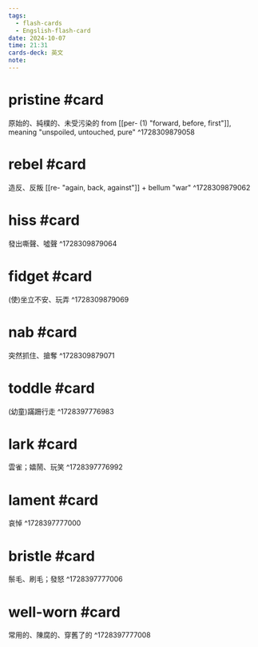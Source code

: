 ```yaml
---
tags:
  - flash-cards
  - Engslish-flash-card
date: 2024-10-07
time: 21:31
cards-deck: 英文
note: 
---
```


# pristine #card 
原始的、純樸的、未受污染的
from [[per- (1) "forward, before, first"]], meaning "unspoiled, untouched, pure"
^1728309879058

# rebel #card 
造反、反叛
[[re- "again, back, against"]] + bellum "war"
^1728309879062

# hiss #card 
發出嘶聲、噓聲
^1728309879064

# fidget #card 
(使)坐立不安、玩弄
^1728309879069

# nab #card 
突然抓住、搶奪
^1728309879071

# toddle #card 
(幼童)蹣跚行走
^1728397776983

# lark #card 
雲雀；嬉鬧、玩笑
^1728397776992

# lament #card 
哀悼
^1728397777000

# bristle #card 
鬃毛、刷毛；發怒
^1728397777006

# well-worn #card 
常用的、陳腐的、穿舊了的
^1728397777008
